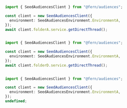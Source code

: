 ```typescript
import { SeedAudiencesClient } from "@fern/audiences";

const client = new SeedAudiencesClient({
  environment: SeedAudiencesEnvironment.EnvironmentA,
});
await client.folderA.service.getDirectThread();
 
```                        


```typescript
import { SeedAudiencesClient } from "@fern/audiences";

const client = new SeedAudiencesClient({
  environment: SeedAudiencesEnvironment.EnvironmentA,
});
await client.folderD.service.getDirectThread();
 
```                        


```typescript
import { SeedAudiencesClient } from "@fern/audiences";

const client = new SeedAudiencesClient({
  environment: SeedAudiencesEnvironment.EnvironmentA,
});
undefined;
 
```                        


